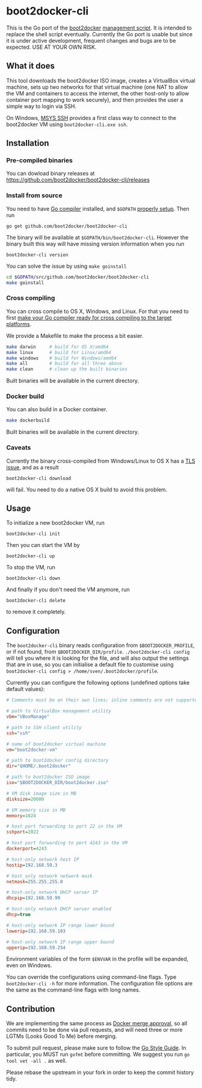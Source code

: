 # boot2docker-cli

This is the Go port of the
[boot2docker](https://github.com/boot2docker/boot2docker) [management
script](https://github.com/boot2docker/boot2docker/blob/master/boot2docker). It
is intended to replace the shell script eventually. Currently the Go port is
usable but since it is under active development, frequent changes and bugs are
to be expected. USE AT YOUR OWN RISK.

## What it does

This tool downloads the boot2docker ISO image, creates a VirtualBox virtual
machine, sets up two networks for that virtual machine (one NAT to allow the VM
and containers to access the internet, the other host-only to allow container
port mapping to work securely), and then provides the user a simple way to
login via SSH.

On Windows, [MSYS SSH](http://www.mingw.org/) provides a first class way to
connect to the boot2docker VM using `boot2docker-cli.exe ssh`.


## Installation

### Pre-compiled binaries

You can dowload binary releases at https://github.com/boot2docker/boot2docker-cli/releases

### Install from source

You need to have [Go compiler](http://golang.org) installed, and `$GOPATH`
[properly setup](http://golang.org/doc/code.html#GOPATH). Then run

    go get github.com/boot2docker/boot2docker-cli

The binary will be available at `$GOPATH/bin/boot2docker-cli`. However the
binary built this way will have missing version information when you run

    boot2docker-cli version

You can solve the issue by using `make goinstall`

```sh
cd $GOPATH/src/github.com/boot2docker/boot2docker-cli
make goinstall
```

### Cross compiling

You can cross compile to OS X, Windows, and Linux. For that you need to first
[make your Go compiler ready for cross compiling to the target
platforms](http://stackoverflow.com/questions/12168873/cross-compile-go-on-osx).

We provide a Makefile to make the process a bit easier.

```sh
make darwin     # build for OS X/amd64
make linux      # build for Linux/amd64
make windows    # build for Windows/amd64
make all        # build for all three above
make clean      # clean up the built binaries
```

Built binaries will be available in the current directory.


### Docker build

You can also build in a Docker container.

```sh
make dockerbuild
```

Built binaries will be available in the current directory.


### Caveats

Currently the binary cross-compiled from Windows/Linux to OS X has a [TLS
issue](https://github.com/boot2docker/boot2docker-cli/issues/11), and as a
result

    boot2docker-cli download

will fail. You need to do a native OS X build to avoid this problem.


## Usage

To initialize a new boot2docker VM, run

    boot2docker-cli init

Then you can start the VM by

    boot2docker-cli up

To stop the VM, run

    boot2docker-cli down

And finally if you don't need the VM anymore, run

    boot2docker-cli delete

to remove it completely.


## Configuration

The `boot2docker-cli` binary reads configuration from `$BOOT2DOCKER_PROFILE`, or
if not found, from `$BOOT2DOCKER_DIR/profile`. `./boot2docker-cli config` will
tell you where it is looking for the file, and will also output the settings that 
are in use, so you can initialise a default file to customise using 
`boot2docker-cli config > /home/sven/.boot2docker/profile`.

Currently you can configure the following options (undefined options take 
default values):

```ini
# Comments must be on their own lines; inline comments are not supported.

# path to VirtualBox management utility
vbm="VBoxManage"

# path to SSH client utility
ssh="ssh"

# name of boot2docker virtual machine
vm="boot2docker-vm"

# path to boot2docker config directory
dir="$HOME/.boot2docker"

# path to boot2docker ISO image
iso="$BOOT2DOCKER_DIR/boot2docker.iso"

# VM disk image size in MB
disksize=20000

# VM memory size in MB
memory=1024

# host port forwarding to port 22 in the VM
sshport=2022

# host port forwarding to port 4243 in the VM
dockerport=4243

# host-only network host IP
hostip=192.168.59.3

# host only network network mask
netmask=255.255.255.0

# host-only network DHCP server IP
dhcpip=192.168.59.99

# host-only network DHCP server enabled
dhcp=true

# host-only network IP range lower bound
lowerip=192.168.59.103

# host-only network IP range upper bound
upperip=192.168.59.254
```

Environment variables of the form `$ENVVAR` in the profile will be expanded,
even on Windows.

You can override the configurations using command-line flags. Type
`boot2docker-cli -h` for more information. The configuration file options are
the same as the command-line flags with long names.



## Contribution

We are implementing the same process as [Docker merge
approval](https://github.com/dotcloud/docker/blob/master/CONTRIBUTING.md#merge-approval),
so all commits need to be done via pull requests, and will need three or more
LGTMs (Looks Good To Me) before merging.

To submit pull request, please make sure to follow the [Go Style
Guide](https://code.google.com/p/go-wiki/wiki/Style). In particular, you MUST
run `gofmt` before committing. We suggest you run `go tool vet -all .` as well.

Please rebase the upstream in your fork in order to keep the commit history
tidy.

